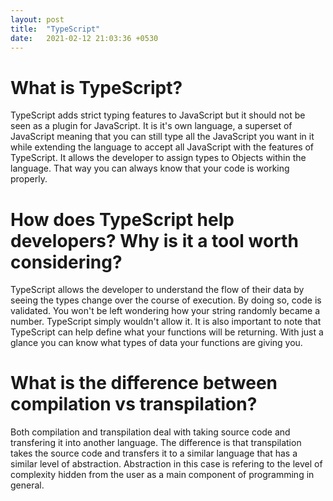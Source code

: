 ```yaml
---
layout: post
title:  "TypeScript"
date:   2021-02-12 21:03:36 +0530
---
```


# What is TypeScript?
TypeScript adds strict typing features to JavaScript but it should not be seen as a plugin for JavaScript. It is it's own language, a superset of JavaScript meaning that you can still type all the JavaScript you want in it while extending the language to accept all JavaScript with the features of TypeScript. It allows the developer to assign types to Objects within the language. That way you can always know that your code is working properly.

# How does TypeScript help developers? Why is it a tool worth considering?
TypeScript allows the developer to understand the flow of their data by seeing the types change over the course of execution. By doing so, code is validated. You won't be left wondering how your string randomly became a number. TypeScript simply wouldn't allow it. It is also important to note that TypeScript can help define what your functions will be returning. With just a glance you can know what types of data your functions are giving you.

# What is the difference between compilation vs transpilation?
Both compilation and transpilation deal with taking source code and transfering it into another language. The difference is that transpilation takes the source code and transfers it to a similar language that has a similar level of abstraction. Abstraction in this case is refering to the level of complexity hidden from the user as a main component of programming in general. 
